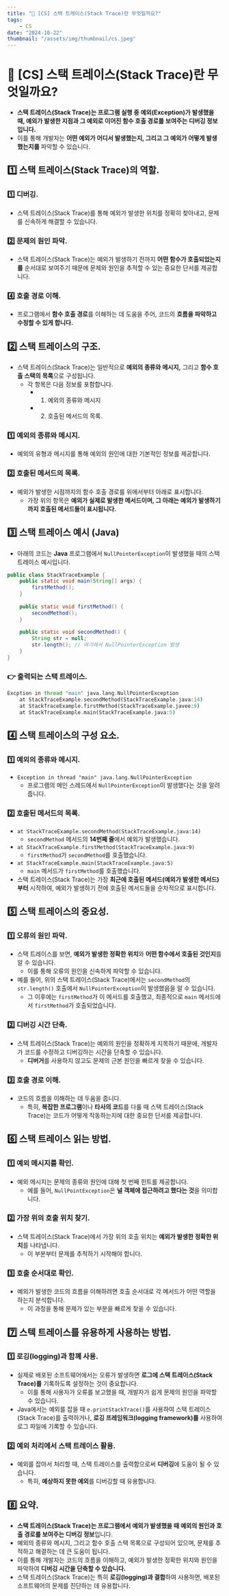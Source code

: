 ```yaml
---
title: "💾 [CS] 스택 트레이스(Stack Trace)란 무엇일까요?"
tags:
    - CS
date: "2024-10-22"
thumbnail: "/assets/img/thumbnail/cs.jpeg"
---
```


# 💾 [CS] 스택 트레이스(Stack Trace)란 무엇일까요?
- **스택 트레이스(Stack Trace)는 프로그램 실행 중 예외(Exception)가 발생했을 때, 예외가 발생한 지점과 그 예외로 이어진 함수 호출 경로를 보여주는 디버깅 정보입니다.**
- 이를 통해 개발자는 **어떤 예외가 어디서 발생했는지, 그리고 그 예외가 어떻게 발생했는지를** 파악할 수 있습니다.

## 1️⃣ 스택 트레이스(Stack Trace)의 역할.

### 1️⃣ 디버깅.
- 스택 트레이스(Stack Trace)를 통해 예외가 발생한 위치를 정확히 찾아내고, 문제를 신속하게 해결할 수  있습니다.

### 2️⃣ 문제의 원인 파악.
- 스택 트레이스(Stack Trace)는 예외가 발생하기 전까지 **어떤 함수가 호출되었는지를** 순서대로 보여주기 때문에 문제와 원인을 추적할 수 있는 중요한 단서를 제공합니다.

### 4️⃣ 호출 경로 이해.
- 프로그램에서 **함수 호출 경로**를 이해하는 데 도움을 주어, 코드의 **흐름을 파악하고 수정할 수 있게 합니다.**

## 2️⃣ 스택 트레이스의 구조.
- 스택 트레이스(Stack Trace)는 일반적으로 **예외의 종류와 메시지,** 그리고 **함수 호출 스택의 목록**으로 구성됩니다.
    - 각 항목은 다음 정보를 포함합니다.
        - 1. 예외의 종류와 메시지
        - 2. 호출된 메서드의 목록.

### 1️⃣ 예외의 종류와 메시지.
- 예외의 유형과 메시지를 통해 예외의 원인에 대한 기본적인 정보를 제공합니다.

### 2️⃣ 호출된 메서드의 목록.
- 예외가 발생한 시점까지의 함수 호출 경로를 위에서부터 아래로 표시합니다.
    - 가장 위의 항목은 **예외가 실제로 발생한 메서드이며, 그 아래는 예외가 발생하기까지 호출된 메서드들이 표시됩니다.**

## 3️⃣ 스택 트레이스 예시 (Java)
- 아래의 코드는 **Java** 프로그램에서 `NullPointerException`이 발생했을 때의 스택 트레이스 예시입니다.

```java
public class StackTraceExample {
    public static void main(String[] args) {
        firstMethod();
    }
    
    public static void firstMethod() {
        secondMethod();
    }
    
    public static void secondMethod() {
        String str = null;
        str.length(); // 여기에서 NullPointerException 발생
    }
}
```

### 👉 출력되는 스택 트레이스.
```php
Excption in thread "main" java.lang.NullPointerException
    at StackTraceExample.secondMethod(StackTraceExample.java:14)
    at StackTraceExample.firstMethod(StackTraceExample.javee:9)
    at StackTraceExample.main(StackTraceExample.java:5)
```

## 4️⃣ 스택 트레이스의 구성 요소.

### 1️⃣ 예외의 종류와 메시지.
- `Exception in thread "main" java.lang.NullPointerException`
    - 프로그램의 메인 스레드에서 `NullPointerException`이 발생했다는 것을 알려줍니다.

### 2️⃣ 호출된 메서드의 목록.
- `at StackTraceExample.secondMethod(StackTraceExample.java:14)`
    - `secondMethod` 메서드의 **14번째 줄**에서 예외가 발생했습니다.
- `at StackTraceExample.firstMethod(StackTraceExample.java:9)`
    - `firstMethod`가 `secondMethod`를 호출했습니다.
- `at StackTraceExample.main(StackTraceExample.java:5)`
    - `main` 메서드가 `firstMethod`를 호출했습니다.
- 스택 트레이스(Stack Trace)는 가장 **최근에 호출된 메서드(예외가 발생한 메서드)부터** 시작하여, 예외가 발생하기 전에 호출된 메서드들을 순차적으로 표시합니다.

## 5️⃣ 스택 트레이스의 중요성.

### 1️⃣ 오류의 원인 파악.
- 스택 트레이스를 보면, **예외가 발생한 정확한 위치**와 **어떤 함수에서 호출된 것인지**를 알 수 있습니다.
    - 이를 통해 오류의 원인을 신속하게 파악할 수 있습니다.
- 예를 들어, 위의 스택 트레이스(Stack Trace)에서는 `secondMethod`의 `str.length()` 호출에서 `NullPointerException`이 발생했음을 알 수 있습니다.
    - 그 이후에는 `firstMethod`가 이 메서드를 호출했고, 최종적으로 `main` 메서드에서 `firstMethod`가 호출되었습니다.

### 2️⃣ 디버깅 시간 단축.
- 스택 트레이스(Stack Trace)는 예외의 원인을 정확하게 지목하기 때문에, 개발자가 코드를 수정하고 디버깅하는 시간을 단축할 수 있습니다.
    - **디버거**를 사용하지 않고도 문제의 근본 원인을 빠르게 찾을 수 있습니다.

### 3️⃣ 호출 경로 이해.
- 코드의 흐름을 이해하는 데 두움을 줍니다.
    - 특히, **복잡한 프로그램**이나 **타사의 코드**를 다룰 때 스택 트레이스(Stack Trace)는 코드가 어떻게 작동하는지에 대한 중요한 단서를 제공합니다.

## 6️⃣ 스택 트레이스 읽는 방법.

### 1️⃣ 예외 메시지를 확인.
- 예외 메시지는 문제의 종류와 원인에 대해 첫 번째 힌트를 제공합니다.
    - 예를 들어, `NullPointException`은 **널 객체에 접근하려고 했다는 것**을 의미합니다.

### 2️⃣ 가장 위의 호출 위치 찾기.
- 스택 트레이스(Stack Trace)에서 가장 위의 호출 위치는 **예외가 발생한 정확한 위치**를 나타냅니다.
    - 이 부분부터 문제를 추적하기 시작해야 합니다.

### 3️⃣ 호출 순서대로 확인.
- 예외가 발생한 코드의 흐름을 이해하려면 호출 순서대로 각 메서드가 어떤 역할을 하는지 분석합니다.
    - 이 과정을 통해 문제가 있는 부분을 빠르게 찾을 수 있습니다.

## 7️⃣ 스텍 트레이스를 유용하게 사용하는 방법.

### 1️⃣ 로깅(logging)과 함꼐 사용.
- 실제로 배포된 소프트웨어에서는 오류가 발생하면 **로그에 스택 트레이스(Stack Trace)를** 기록하도록 설정하는 것이 중요합니다.
    - 이를 통해 사용자가 오류를 보고했을 때, 개발자가 쉽게 문제의 원인을 파악할 수 있습니다.
- Java에서는 예외를 잡을 때 `e.printStackTrace()`를 사용하여 스택 트레이스(Stack Trace)를 출력하거나, **로깅 프레임워크(logging framework)를** 사용하여 로그 파일에 기록할 수 있습니다.

### 2️⃣ 예외 처리에서 스택 트레이스 활용.
- 예외를 잡아서 처리할 때, 스택 트레이스를 출력함으로써 **디버깅**에 도움이 될 수 있습니다.
    - 특히, **예상하지 못한 예외**를 디버깅할 때 유용합니다.

## 8️⃣ 요약.
- **스택 트레이스(Stack Trace)는 프로그램에서 예외가 발생했을 때 예외의 원인과 호출 경로를 보여주는 디버깅 정보**입니다.
- 예외의 종류와 메시지, 그리고 함수 호출 스택 목록으로 구성되어 있으며, 문제를 추적하고 해결하는 데 큰 도움이 됩니다.
- 이를 통해 개발자는 코드의 흐름을 이해하고, 예외가 발생한 정확한 위치와 원인을 파악하여 **디버깅 시간을 단축할 수 있습니다.**
- 스택 트레이스(Stack Trace)는 특히 **로깅(logging)과 결합**하여 사용하면, 배포된 소프트웨어의 문제를 진단하는 데 유용합니다.
